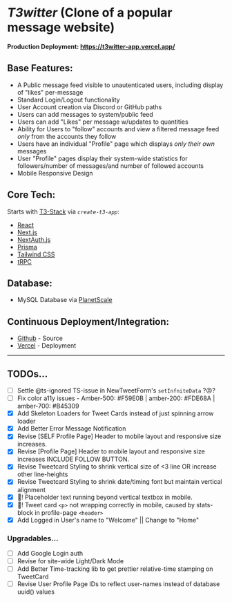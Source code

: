 # _T3witter_ (Clone of a popular message website)

**Production Deployment: https://t3witter-app.vercel.app/**

## Base Features:

- A Public message feed visible to unautenticated users, including display of "likes" per-message
- Standard Login/Logout functionality
- User Account creation via Discord or GitHub paths
- Users can add messages to system/public feed
- Users can add "Likes" per message w/updates to quantities
- Ability for Users to "follow" accounts and view a filtered message feed _only_ from the accounts they follow
- Users have an individual "Profile" page which displays _only their own_ messages
- User "Profile" pages display their system-wide statistics for followers/number of messages/and number of followed accounts
- Mobile Responsive Design

## Core Tech:

Starts with [T3-Stack](https://create.t3.gg/) via _`create-t3-app`_:

- [React](https://react.dev/)
- [Next.js](https://nextjs.org)
- [NextAuth.js](https://next-auth.js.org)
- [Prisma](https://prisma.io)
- [Tailwind CSS](https://tailwindcss.com)
- [tRPC](https://trpc.io)

## Database:

- MySQL Database via [PlanetScale](https://planetscale.org)

## Continuous Deployment/Integration:

- [Github](https://github.com/r-i-c-h/t3witter-app) - Source
- [Vercel](https://vercel.com) - Deployment

---

## TODOs...

- [ ] Settle @ts-ignored TS-issue in NewTweetForm's `setInfniteData` ?😠?
- [ ] Fix color a11y issues - Amber-500: #F59E0B | amber-200: #FDE68A | amber-700: #B45309
- [x] Add Skeleton Loaders for Tweet Cards instead of just spinning arrow loader
- [x] Add Better Error Message Notification
- [x] Revise [SELF Profile Page] Header to mobile layout and responsive size increases.
- [x] Revise [Profile Page] Header to mobile layout and responsive size increases INCLUDE FOLLOW BUTTON.
- [x] Revise Tweetcard Styling to shrink vertical size of <3 line OR increase other line-heights
- [x] Revise Tweetcard Styling to shrink date/timing font but maintain vertical alignment
- [x] 🐛! Placeholder text running beyond vertical textbox in mobile.
- [x] 🐛! Tweet card `<p>` not wrapping correctly in mobile, caused by stats-block in profile-page `<header>`
- [x] Add Logged in User's name to "Welcome" || Change to "Home"

### Upgradables...

- [ ] Add Google Login auth
- [ ] Revise for site-wide Light/Dark Mode
- [ ] Add Better Time-tracking lib to get prettier relative-time stamping on TweetCard
- [ ] Revise User Profile Page IDs to reflect user-names instead of database uuid() values
